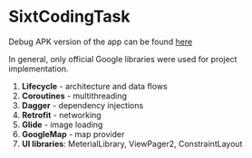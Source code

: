 # SixtCodingTask

Debug APK version of the app can be found [here](https://drive.google.com/open?id=1KH5nYAytS5Fh0QyhoJrUR_EeNJ-cYkv-)

In general, only official Google libraries were used for project implementation.

1. **Lifecycle** - architecture and data flows 
2. **Coroutines** - multithreading
3. **Dagger** - dependency injections
4. **Retrofit** - networking
5. **Glide** - image loading
6. **GoogleMap** - map provider
7. **UI libraries**: MeterialLibrary, ViewPager2, ConstraintLayout
